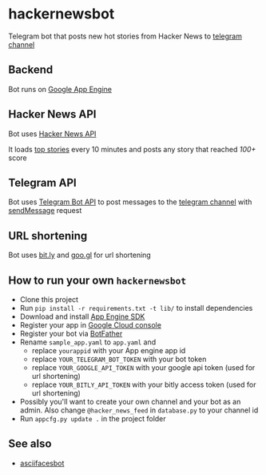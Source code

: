 # hackernewsbot
Telegram bot that posts new hot stories from Hacker News to [telegram channel](https://telegram.me/hacker_news_feed)

## Backend
Bot runs on [Google App Engine](https://cloud.google.com/appengine/)

## Hacker News API
Bot uses [Hacker News API](https://github.com/HackerNews/API)

It loads [top stories](https://hacker-news.firebaseio.com/v0/topstories.json) every 10 minutes and posts any story that reached *100+* score

## Telegram API
Bot uses [Telegram Bot API](https://core.telegram.org/bots/api) to post messages to the [telegram channel](https://telegram.me/hacker_news_feed) with [sendMessage](https://core.telegram.org/bots/api#sendmessage) request

## URL shortening
Bot uses [bit.ly](https://dev.bitly.com/) and [goo.gl](https://developers.google.com/url-shortener/v1/getting_started) for url shortening

## How to run your own `hackernewsbot`
- Clone this project
- Run `pip install -r requirements.txt -t lib/` to install dependencies
- Download and install [App Engine SDK](https://cloud.google.com/appengine/downloads)
- Register your app in [Google Cloud console](https://console.cloud.google.com)
- Register your bot via [BotFather](https://telegram.me/BotFather)
- Rename `sample_app.yaml` to `app.yaml` and
  - replace `yourappid` with your App engine app id
  - replace `YOUR_TELEGRAM_BOT_TOKEN` with your bot token
  - replace `YOUR_GOOGLE_API_TOKEN` with your google api token (used for url shortening)
  - replace `YOUR_BITLY_API_TOKEN` with your bitly access token (used for url shortening)
- Possibly you'll want to create your own channel and your bot as an admin. Also change `@hacker_news_feed` in `database.py` to your channel id
- Run `appcfg.py update .` in the project folder

## See also
- [asciifacesbot](https://github.com/phil-r/asciifacesbot)
